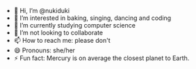 - 👋 Hi, I’m @nukiduki
- 👀 I’m interested in baking, singing, dancing and coding
- 🌱 I’m currently studying computer science
- 💞️ I’m not looking to collaborate
- 📫 How to reach me: please don't
- 😄 Pronouns: she/her
- ⚡ Fun fact: Mercury is on average the closest planet to Earth.

<!---
nukiduki/nukiduki is a ✨ special ✨ repository because its `README.md` (this file) appears on your GitHub profile.
You can click the Preview link to take a look at your changes.
--->
